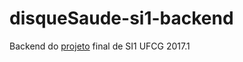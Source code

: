 # disqueSaude-si1-backend

Backend do [projeto](https://disquesaudesi.herokuapp.com/) final de SI1 UFCG 2017.1

